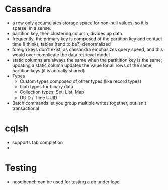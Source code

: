 
# Cassandra
- a row only accumulates storage space for non-null values, so it is sparse, in a sense.
- partition key, then clustering column, divides up data.
- frequently, the primary key is composed of the partition key and contact time (I think); tables (tend to be?) denormalized
- foreign keys don't exist, as cassandra emphasizes query speed, and this would over complicate the data retrieval model
- static columns are always the same when the partitition key is the same; updating a static column updates the value for all rows of the same partition keys (it is actually shared)
- Types
  - Custom types composed of other types (like record types)
  - blob types for binary data
  - Collection types: Set, List, Map
  - UUID / Time UUID
- Batch commands let you group multiple writes together, but isn't transactional

# cqlsh
- supports tab completion
- 

# Testing
- nosqlbench can be used for testing a db under load

